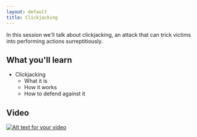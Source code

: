 ```yaml
---
layout: default
title: Clickjacking
---
```


In this session we'll talk about clickjacking, an attack that can trick victims into performing actions surreptitiously.

What you'll learn
-----------------

- Clickjacking
	- What it is
	- How it works
	- How to defend against it

Video
-----

<div class="container">


[![Alt text for your video](https://img.youtube.com/vi/jcp5t8PsMsY/0.jpg)](http://www.youtube.com/watch?v=jcp5t8PsMsY)
</div>
